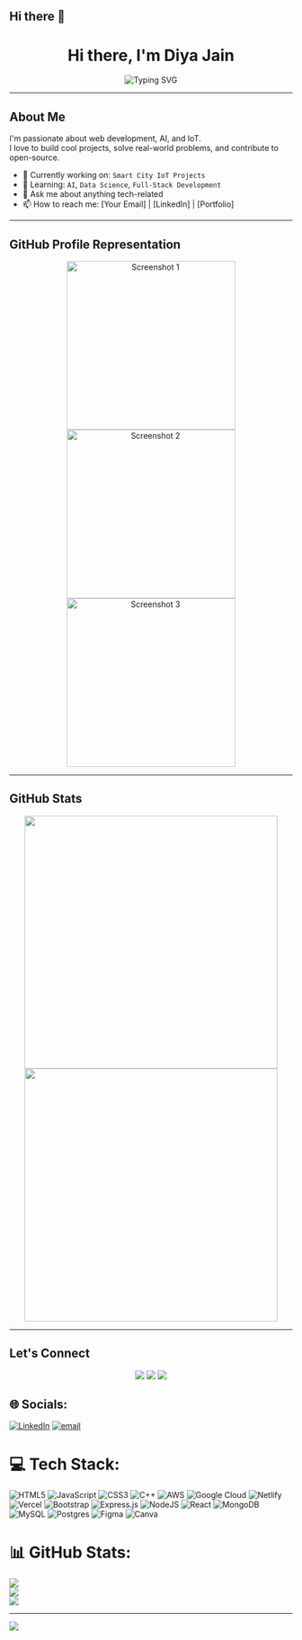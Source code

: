 ## Hi there 👋

<!--
**diaagit/diaagit** is a ✨ _special_ ✨ repository because its `README.md` (this file) appears on your GitHub profile.

Here are some ideas to get you started:

- 🔭 I’m currently working on ...
- 🌱 I’m currently learning ...
- 👯 I’m looking to collaborate on ...
- 🤔 I’m looking for help with ...
- 💬 Ask me about ...
- 📫 How to reach me: ...
- 😄 Pronouns: ...
- ⚡ Fun fact: ...
-->
<h1 align="center">Hi there, I'm Diya Jain</h1>

<p align="center">
  <img src="https://readme-typing-svg.demolab.com?font=Fira+Code&weight=500&size=24&pause=1000&center=true&vCenter=true&width=435&lines=Welcome+to+my+GitHub+profile!" alt="Typing SVG" />
</p>

---

## About Me

I'm passionate about web development, AI, and IoT.  
I love to build cool projects, solve real-world problems, and contribute to open-source.

- 🔭 Currently working on: `Smart City IoT Projects`  
- 🌱 Learning: `AI`, `Data Science`, `Full-Stack Development`  
- 💬 Ask me about anything tech-related  
- 📫 How to reach me: [Your Email] | [LinkedIn] | [Portfolio]

---



## GitHub Profile Representation

<p align="center">
  <img src="https://raw.githubusercontent.com/your-username/your-repo/main/Screenshot_20250404_180859_Instagram.jpg" width="300" alt="Screenshot 1" />
  <img src="https://raw.githubusercontent.com/your-username/your-repo/main/Screenshot_20250404_180910_Instagram.jpg" width="300" alt="Screenshot 2" />
  <img src="https://raw.githubusercontent.com/your-username/your-repo/main/Screenshot_20250404_180919_Instagram.jpg" width="300" alt="Screenshot 3" />
</p>

---

## GitHub Stats

<p align="center">
  <img src="https://github-readme-stats.vercel.app/api?username=your-username&show_icons=true&theme=radical" width="450"/>
  <img src="https://github-readme-streak-stats.herokuapp.com/?user=your-username&theme=radical" width="450"/>
</p>

---

## Let's Connect

<p align="center">
  <a href="https://github.com/your-username"><img src="https://img.shields.io/github/followers/your-username?label=Follow&style=social" /></a>
  <a href="mailto:your.email@example.com"><img src="https://img.shields.io/badge/Gmail-D14836?style=flat&logo=gmail&logoColor=white" /></a>
  <a href="https://linkedin.com/in/your-linkedin"><img src="https://img.shields.io/badge/LinkedIn-blue?style=flat&logo=linkedin&logoColor=white" /></a>
</p>


## 🌐 Socials:
[![LinkedIn](https://img.shields.io/badge/LinkedIn-%230077B5.svg?logo=linkedin&logoColor=white)](https://linkedin.com/in/https://www.linkedin.com/in/diya-jain-36316a25a/) [![email](https://img.shields.io/badge/Email-D14836?logo=gmail&logoColor=white)](mailto:diyaa11.cloud@gmail.com) 

# 💻 Tech Stack:
![HTML5](https://img.shields.io/badge/html5-%23E34F26.svg?style=flat-square&logo=html5&logoColor=white) ![JavaScript](https://img.shields.io/badge/javascript-%23323330.svg?style=flat-square&logo=javascript&logoColor=%23F7DF1E) ![CSS3](https://img.shields.io/badge/css3-%231572B6.svg?style=flat-square&logo=css3&logoColor=white) ![C++](https://img.shields.io/badge/c++-%2300599C.svg?style=flat-square&logo=c%2B%2B&logoColor=white) ![AWS](https://img.shields.io/badge/AWS-%23FF9900.svg?style=flat-square&logo=amazon-aws&logoColor=white) ![Google Cloud](https://img.shields.io/badge/GoogleCloud-%234285F4.svg?style=flat-square&logo=google-cloud&logoColor=white) ![Netlify](https://img.shields.io/badge/netlify-%23000000.svg?style=flat-square&logo=netlify&logoColor=#00C7B7) ![Vercel](https://img.shields.io/badge/vercel-%23000000.svg?style=flat-square&logo=vercel&logoColor=white) ![Bootstrap](https://img.shields.io/badge/bootstrap-%238511FA.svg?style=flat-square&logo=bootstrap&logoColor=white) ![Express.js](https://img.shields.io/badge/express.js-%23404d59.svg?style=flat-square&logo=express&logoColor=%2361DAFB) ![NodeJS](https://img.shields.io/badge/node.js-6DA55F?style=flat-square&logo=node.js&logoColor=white) ![React](https://img.shields.io/badge/react-%2320232a.svg?style=flat-square&logo=react&logoColor=%2361DAFB) ![MongoDB](https://img.shields.io/badge/MongoDB-%234ea94b.svg?style=flat-square&logo=mongodb&logoColor=white) ![MySQL](https://img.shields.io/badge/mysql-4479A1.svg?style=flat-square&logo=mysql&logoColor=white) ![Postgres](https://img.shields.io/badge/postgres-%23316192.svg?style=flat-square&logo=postgresql&logoColor=white) ![Figma](https://img.shields.io/badge/figma-%23F24E1E.svg?style=flat-square&logo=figma&logoColor=white) ![Canva](https://img.shields.io/badge/Canva-%2300C4CC.svg?style=flat-square&logo=Canva&logoColor=white)
# 📊 GitHub Stats:
![](https://github-readme-stats.vercel.app/api?username=diaagit&theme=midnight-purple&hide_border=false&include_all_commits=true&count_private=true)<br/>
![](https://nirzak-streak-stats.vercel.app/?user=diaagit&theme=midnight-purple&hide_border=false)<br/>
![](https://github-readme-stats.vercel.app/api/top-langs/?username=diaagit&theme=midnight-purple&hide_border=false&include_all_commits=true&count_private=true&layout=compact)

---
[![](https://visitcount.itsvg.in/api?id=diaagit&icon=0&color=0)](https://visitcount.itsvg.in)

<!-- Proudly created with GPRM ( https://gprm.itsvg.in ) -->
